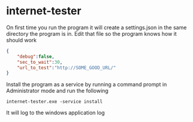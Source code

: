 # internet-tester

On first time you run the program it will create a settings.json in the same directory the program is in. Edit that file so the program knows how it should work
```json
{
	"debug":false,
	"sec_to_wait":30,
	"url_to_test":"http://SOME_GOOD_URL/"
}
```

Install the program as a service by running a command prompt in Administrator mode and run the following
```
internet-tester.exe -service install
```
It will log to the windows application log
